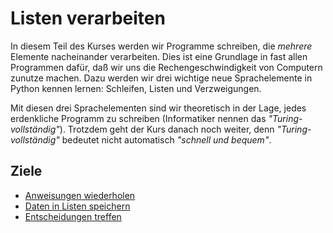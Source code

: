 
# Listen verarbeiten

In diesem Teil des Kurses werden wir Programme schreiben, die *mehrere* Elemente nacheinander verarbeiten.
Dies ist eine Grundlage in fast allen Programmen dafür, daß wir uns die Rechengeschwindigkeit von Computern zunutze machen. Dazu werden wir drei wichtige neue Sprachelemente in Python kennen lernen: Schleifen, Listen und Verzweigungen.

Mit diesen drei Sprachelementen sind wir theoretisch in der Lage, jedes erdenkliche Programm zu schreiben (Informatiker nennen das *"Turing-vollständig"*). Trotzdem geht der Kurs danach noch weiter, denn *"Turing-vollständig"* bedeutet nicht automatisch *"schnell und bequem"*.


## Ziele

- [Anweisungen wiederholen](./for.md)
- [Daten in Listen speichern](./listen.md)
- [Entscheidungen treffen](./if.md)

